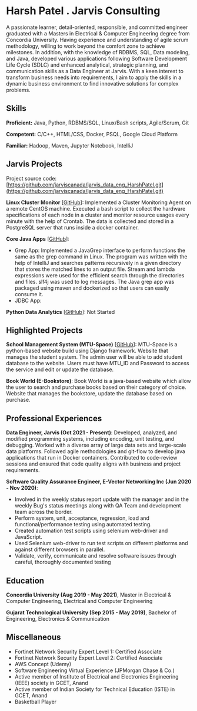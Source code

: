 # Harsh Patel . Jarvis Consulting

A passionate learner, detail-oriented, responsible, and committed engineer graduated with a Masters in Electrical & Computer Engineering degree from Concordia University. Having experience and understanding of agile scrum methodology, willing to work beyond the comfort zone to achieve milestones. In addition, with the knowledge of RDBMS, SQL, Data modeling, and Java, developed various applications following Software Development Life Cycle (SDLC) and enhanced analytical, strategic planning, and communication skills as a Data Engineer at Jarvis. With a keen interest to transform business needs into requirements, I aim to apply the skills in a dynamic business environment to find innovative solutions for complex problems.

## Skills

**Proficient:** Java, Python, RDBMS/SQL, Linux/Bash scripts, Agile/Scrum, Git

**Competent:** C/C++, HTML/CSS, Docker, PSQL, Google Cloud Platform

**Familiar:** Hadoop, Maven, Jupyter Notebook, IntelliJ

## Jarvis Projects

Project source code: [https://github.com/jarviscanada/jarvis_data_eng_HarshPatel.git](https://github.com/jarviscanada/jarvis_data_eng_HarshPatel.git)


**Linux Cluster Monitor** [[GitHub](https://github.com/jarviscanada/jarvis_data_eng_HarshPatel.git/tree/master/linux_sql)]: Implemented a Cluster Monitoring Agent on a remote CentOS machine. Executed a bash script to collect the hardware specifications of each node in a cluster and monitor resource usages every minute with the help of Crontab. The data is collected and stored in a PostgreSQL server that runs inside a docker container.

**Core Java Apps** [[GitHub](https://github.com/jarviscanada/jarvis_data_eng_HarshPatel.git/tree/master/core_java)]:
- Grep App: Implemented a JavaGrep interface to perform functions the same as the grep command in Linux. The program was written with the help of IntelliJ and searches patterns recursively in a given directory that stores the matched lines to an output file. Stream and lambda expressions were used for the efficient search through the directories and files. slf4j was used to log messages. The Java grep app was packaged using maven and dockerized so that users can easily consume it.
- JDBC App:

**Python Data Analytics** [[GitHub](https://github.com/jarviscanada/jarvis_data_eng_HarshPatel.git/tree/master/python_data_analytics)]: Not Started


## Highlighted Projects
**School Management System (MTU-Space)** [[GitHub](https://github.com/harshpatel77/MTUSpace.git)]: MTU-Space is a python-based website build using Django framework. Website that manages the student system. The admin user will be able to add student database to the website. Users must have MTU_ID and Password to access the service and edit or update the database.

**Book World (E-Bookstore)**:  Book World is a java-based website which allow the user to search and purchase books based on their category of choice. Website that manages the bookstore, update the database based on purchase. 


## Professional Experiences

**Data Engineer, Jarvis (Oct 2021 - Present)**: Developed, analyzed, and modified programming systems, including encoding, unit testing, and debugging. Worked with a diverse array of large data sets and large-scale data platforms. Followed agile methodologies and git-flow to develop java applications that run in Docker containers. Contributed to code-review sessions and ensured that code quality aligns with business and project requirements.

**Software Quality Assurance Engineer, E-Vector Networking Inc (Jun 2020 - Nov 2020)**:  
- Involved in the weekly status report update with the manager and in the weekly Bug's status meetings along with QA Team and development team across the border. 
- Perform system, unit, acceptance, regression, load and functional/performance testing using automated testing. 
- Created automation test scripts using selenium web-driver and JavaScript.
- Used Selenium web-driver to run test scripts on different platforms and against different browsers in parallel.
- Validate, verify, communicate and resolve software issues through careful, thoroughly documented testing


## Education
**Concordia University (Aug 2019 - May 2021)**, Master in Electrical & Computer Engineering, Electrical and Computer Engineering

**Gujarat Technological University (Sep 2015 - May 2019)**, Bachelor of Engineering, Electronics & Communication


## Miscellaneous
- Fortinet Network Security Expert Level 1: Certified Associate
- Fortinet Network Security Expert Level 2: Certified Associate
- AWS Concept (Udemy)
- Software Engineering Virtual Experience (JPMorgan Chase & Co.)
- Active member of Institute of Electrical and Electronics Engineering (IEEE) society in GCET, Anand
- Active member of Indian Society for Technical Education (ISTE) in GCET, Anand
- Basketball Player
